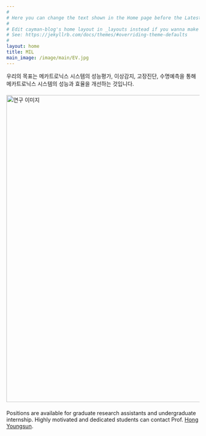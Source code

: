 ```yaml
---
#
# Here you can change the text shown in the Home page before the Latest Posts section.
#
# Edit cayman-blog's home layout in _layouts instead if you wanna make some changes
# See: https://jekyllrb.com/docs/themes/#overriding-theme-defaults
#
layout: home
title: MIL
main_image: /image/main/EV.jpg
---
```


우리의 목표는 메카트로닉스 시스템의 성능평가, 이상감지, 고장진단, 수명예측을 통해 메카트로닉스 시스템의 성능과 효율을 개선하는 것입니다. 

<img src="/image/research/IntelEV.png" alt="연구 이미지" style="width: 800px; display: block; margin: 20px auto;" />


Positions are available for graduate research assistants and undergraduate internship. Highly motivated and dedicated students can contact Prof. [Hong Youngsun](mailto:redysun@jbnu.ac.kr). 
